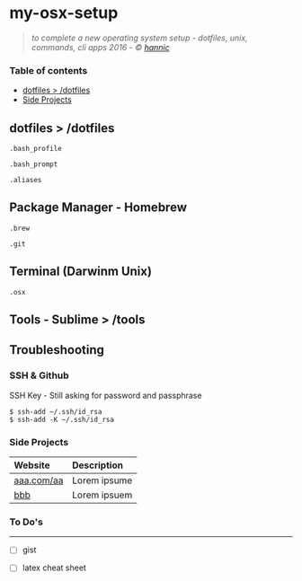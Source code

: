 # my-osx-setup
> *to complete a new operating system setup - dotfiles, unix, commands, cli apps*
> *2016 - &copy; [hannic](http://hannic.github.io)*



### Table of contents
- [dotfiles > /dotfiles](#dotfiles)
- [Side Projects](#side-projects)



## dotfiles > /dotfiles

    .bash_profile
    
    .bash_prompt
    
    .aliases





## Package Manager - Homebrew 

    .brew

    .git




## Terminal (Darwinm Unix)
    
    .osx 



## Tools - Sublime > /tools

    



## Troubleshooting 

### SSH & Github 
SSH Key - Still asking for password and passphrase

    $ ssh-add ~/.ssh/id_rsa
    $ ssh-add -K ~/.ssh/id_rsa



### Side Projects

| Website | Description |
| :------ |:----------- |
| [aaa.com/aa](http://aaa.com/aaa/) | Lorem ipsume |
| [bbb](http://bbb.com) | Lorem ipsuem|


### To Do's
------------

- [ ] gist  
- [ ] latex cheat sheet  




